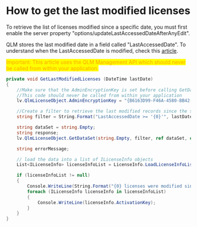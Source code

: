 # How to get the last modified licenses

To retrieve the list of licenses modified since a specific date, you must first enable the server property "options/updateLastAccessedDateAfterAnyEdit".

QLM stores the last modified date in a field called "LastAccessedDate". To understand when the LastAccessedDate is modified, check this [article](https://docs.soraco.co/docs/faq/when-is-the-lastaccesseddate-field-updated).

<mark style="color:orange;">Important: This article uses the QLM Management API which should never be called from within your application.</mark>

```csharp
private void GetLastModifiedLicenses (DateTime lastDate)
{
    //Make sure that the AdminEncryptionKey is set before calling GetDataSet
    //This code should never be called from within your application
    lv.QlmLicenseObject.AdminEncryptionKey = "{B6163D99-F46A-4580-BB42-BF276A507A14}";

    //Create a filter to retrieve the last modified records since the specified date
    string filter = String.Format("LastAccessedDate >= '{0}'", lastDate.ToString(QlmLicense.DATE_FORMAT));

    string dataSet = string.Empty;
    string response;
    lv.QlmLicenseObject.GetDataSet(string.Empty, filter, ref dataSet, out response);

    string errorMessage;

    // load the data into a list of ILicenseInfo objects
    List<ILicenseInfo> licenseInfoList = LicenseInfo.LoadLicenseInfoListFromDataset(dataSet, out errorMessage);

    if (licenseInfoList != null)
    {
        Console.WriteLine(String.Format("{0} licenses were modified since {1}", licenseInfoList.Count, lastDate.ToString(QlmLicense.DATE_FORMAT)));
        foreach (ILicenseInfo licenseInfo in licenseInfoList)
        {
            Console.WriteLine(licenseInfo.ActivationKey);
        }
    }
}
```

###
